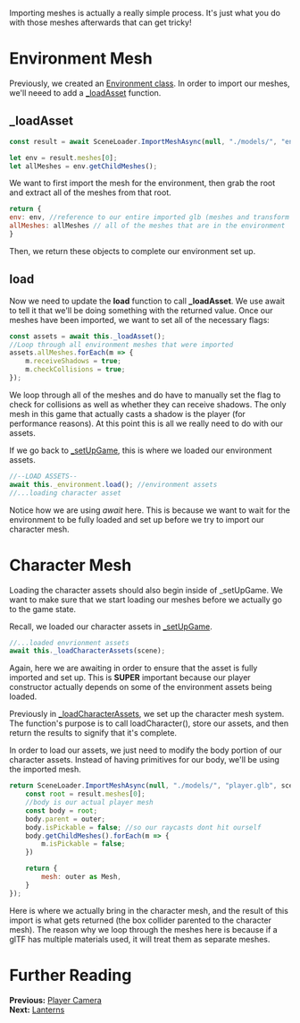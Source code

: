 Importing meshes is actually a really simple process. It's just what you do with those meshes afterwards that can get tricky!

# Environment Mesh
Previously, we created an [Environment class](/how_to/page10#environment). In order to import our meshes, we'll neeed to add a [_loadAsset]() function. 
## _loadAsset
```javascript
const result = await SceneLoader.ImportMeshAsync(null, "./models/", "envSetting.glb", this._scene);

let env = result.meshes[0];
let allMeshes = env.getChildMeshes();
```
We want to first import the mesh for the environment, then grab the root and extract all of the meshes from that root.
```javascript
return {
env: env, //reference to our entire imported glb (meshes and transform nodes)
allMeshes: allMeshes // all of the meshes that are in the environment
}
```
Then, we return these objects to complete our environment set up.
## load
Now we need to update the **load** function to call **_loadAsset**. We use await to tell it that we'll be doing something with the returned value. Once our meshes have been imported, we want to set all of the necessary flags:
```javascript
const assets = await this._loadAsset();
//Loop through all environment meshes that were imported
assets.allMeshes.forEach(m => {
    m.receiveShadows = true;
    m.checkCollisions = true;
});
```
We loop through all of the meshes and do have to manually set the flag to check for collisions as well as whether they can receive shadows. The only mesh in this game that actually casts a shadow is the player (for performance reasons). At this point this is all we really need to do with our assets.

If we go back to [_setUpGame](/how_to/page10#environment), this is where we loaded our environment assets.
```javascript
//--LOAD ASSETS--
await this._environment.load(); //environment assets
//...loading character asset
```
Notice how we are using *await* here. This is because we want to wait for the environment to be fully loaded and set up before we try to import our character mesh.

# Character Mesh
Loading the character assets should also begin inside of _setUpGame. We want to make sure that we start loading our meshes before we actually go to the game state.

Recall, we loaded our character assets in [_setUpGame](/how_to/page10#character-controller).
```javascript
//...loaded envrionment assets
await this._loadCharacterAssets(scene);
```
Again, here we are awaiting in order to ensure that the asset is fully imported and set up. This is **SUPER** important because our player constructor actually depends on some of the environment assets being loaded.

Previously in [_loadCharacterAssets](/how_to/page10#loading-assets), we set up the character mesh system.
The function's purpose is to call loadCharacter(), store our assets, and then return the results to signify that it's complete.

In order to load our assets, we just need to modify the body portion of our character assets. Instead of having primitives for our body, we'll be using the imported mesh.

```javascript
return SceneLoader.ImportMeshAsync(null, "./models/", "player.glb", scene).then((result) =>{
    const root = result.meshes[0];
    //body is our actual player mesh
    const body = root;
    body.parent = outer;
    body.isPickable = false; //so our raycasts dont hit ourself
    body.getChildMeshes().forEach(m => {
        m.isPickable = false;
    })

    return {
        mesh: outer as Mesh,
    }
});
```
Here is where we actually bring in the character mesh, and the result of this import is what gets returned (the box collider parented to the character mesh). The reason why we loop through the meshes here is because if a glTF has multiple materials used, it will treat them as separate meshes. 

# Further Reading
**Previous:** [Player Camera](/how_to/page5)   
**Next:** [Lanterns](/how_to/page7)
